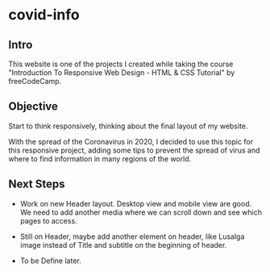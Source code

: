 # covid-info

## Intro

This website is one of the projects I created while taking the course "Introduction To Responsive Web Design - HTML & CSS Tutorial" by freeCodeCamp.

## Objective

Start to think responsively, thinking about the final layout of my website.

With the spread of the Coronavirus in 2020, I decided to use this topic for this responsive project, adding some tips to prevent the spread of virus and where to find information in many regions of the world.

## Next Steps

- Work on new Header layout. Desktop view and mobile view are good. We need to add another media where we can scroll down and see which pages to access.

- Still on Header, maybe add another element on header, like Lusalga image instead of Title and subtitle on the beginning of header.

- To be Define later.